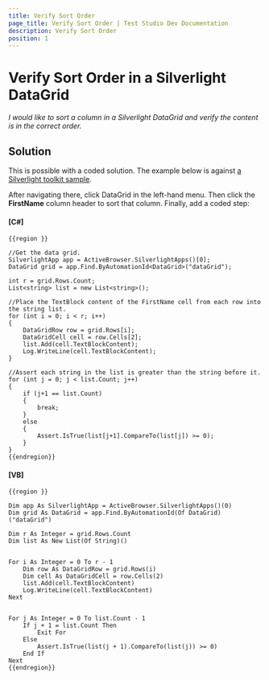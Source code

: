 ```yaml
---
title: Verify Sort Order
page_title: Verify Sort Order | Test Studio Dev Documentation
description: Verify Sort Order
position: 1
---
```

# Verify Sort Order in a Silverlight DataGrid #

_I would like to sort a column in a Silverlight DataGrid and verify the content is in the correct order._

## Solution ##

This is possible with a coded solution. The example below is against <a href="http://silverlight.codeplex.com/downloads/get/119862" target="_blank">a Silverlight toolkit sample</a>.

After navigating there, click DataGrid in the left-hand menu. Then click the **FirstName** column header to sort that column. Finally, add a coded step:

#### __[C#]__

    {{region }}

    //Get the data grid.
    SilverlightApp app = ActiveBrowser.SilverlightApps()[0];
    DataGrid grid = app.Find.ByAutomationId<DataGrid>("dataGrid");
    
    int r = grid.Rows.Count;
    List<string> list = new List<string>();
    
    //Place the TextBlock content of the FirstName cell from each row into the string list.
    for (int i = 0; i < r; i++)
    {
        DataGridRow row = grid.Rows[i];
        DataGridCell cell = row.Cells[2];   
        list.Add(cell.TextBlockContent);
        Log.WriteLine(cell.TextBlockContent);
    }
    
    //Assert each string in the list is greater than the string before it.
    for (int j = 0; j < list.Count; j++)
    {
        if (j+1 == list.Count)
        {
            break;
        }
        else
        {
            Assert.IsTrue(list[j+1].CompareTo(list[j]) >= 0);
        }
    }
    {{endregion}}

#### __[VB]__

    {{region }}

    Dim app As SilverlightApp = ActiveBrowser.SilverlightApps()(0)
    Dim grid As DataGrid = app.Find.ByAutomationId(Of DataGrid)("dataGrid")
    
    Dim r As Integer = grid.Rows.Count
    Dim list As New List(Of String)()
    

    For i As Integer = 0 To r - 1
        Dim row As DataGridRow = grid.Rows(i)
        Dim cell As DataGridCell = row.Cells(2)
        list.Add(cell.TextBlockContent)
        Log.WriteLine(cell.TextBlockContent)
    Next
    

    For j As Integer = 0 To list.Count - 1
        If j + 1 = list.Count Then
            Exit For
        Else
            Assert.IsTrue(list(j + 1).CompareTo(list(j)) >= 0)
        End If
    Next
    {{endregion}}


